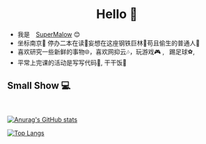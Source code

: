 <h1 align="center"> Hello 👋 </h1>


* 我是　[SuperMalow](http://49.235.236.22) :blush:
* 坐标南京:city_sunrise: 停办二本在读:book:妄想在这座钢铁巨林:evergreen_tree:苟且偷生的普通人:runner: 
* 喜欢研究一些新鲜的事物:globe_with_meridians:，喜欢网抑云🎶，玩游戏:video_game: , ​ ​ 踢足球:soccer:,
* 平常上完课的活动是写写代码🤪,  干干饭:rice_ball:
  


## Small Show :computer:

<br>

[![Anurag's GitHub stats](https://github-readme-stats.vercel.app/api?username=SuperMalow&count_private=true&show_icons=true)](https://github.com/SuperMalow/github-readme-stats)

[![Top Langs](https://github-readme-stats.vercel.app/api/top-langs/?username=SuperMalow&layout=compact)](https://github.com/SuperMalow/github-readme-stats)

<br>
